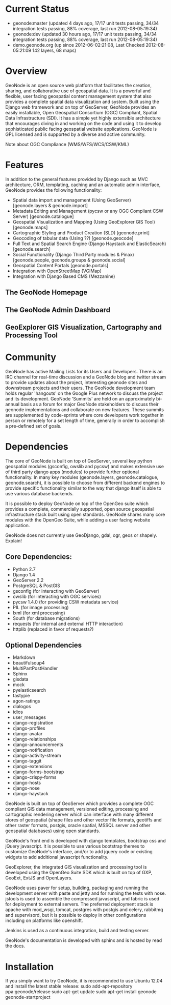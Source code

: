 # Current Status

  * geonode:master (updated 4 days ago, 17/17 unit tests passing, 34/34 integration tests passing, 88% coverage, last run 2012-08-05:19:34)
  * geonode:dev (updated 30 hours ago, 17/17 unit tests passing, 34/34 integration tests passing, 88% coverage, last run 2012-08-05:19:34)
  * demo.geonode.org (up since 2012-06-02:21:08, Last Checked 2012-08-05:21:09 142 layers, 68 maps)

# Overview

GeoNode is an open source web platform that facilitates the creation, sharing, and collaborative use of geospatial data. It is a powerful and flexible, user facing geospatial content management system that also provides a complete spatial data visualization and system. Built using the Django web framework and on top of GeoServer, GeoNode provides an easily installable, Open Geospatial Consortium (OGC) Compliant, Spatial Data Infrastructure (SDI). It has a simple yet highly extensible architecture that encourages diving in and working on the code and using it to develop sophisticated public facing geospatial website applications. GeoNode is GPL licensed and is supported by a diverse and active community.

Note about OGC Compliance (WMS/WFS/WCS/CSW/KML)


# Features

In addition to the general features provided by Django such as MVC architecture, ORM, templating, caching and an automatic admin interface, GeoNode provides the following functionality:

   * Spatial data import and management (Using GeoServer) [geonode.layers & geonode.import]
   * Metadata Editing and Management (pycsw or any OGC Compliant CSW Server) [geonode.catalogue]
   * Geospatial Visualization and Mapping (Using GeoExplorer GIS Tool) [geonode.maps]
   * Cartographic Styling and Product Creation (SLD) [geonode.print]
   * Geocoding of tabular data (Using ??) [geonode.geocode]
   * Full Text and Spatial Search Engine (Django Haystack and ElasticSearch) [geonode.search]
   * Social Functionality (Django Third Party modules & Pinax) [geonode.people, geonode.groups & geonode.social]
   * Geospatial Content Portals [geonode.portals]
   * Integration with OpenStreetMap (VGIMap)
   * Integration with Django Based CMS (Mezzanine)

## The GeoNode Homepage

## The GeoNode Admin Dashboard

## GeoExplorer GIS Visualization, Cartography and Processing Tool

# Community

GeoNode has active Mailing Lists for its Users and Developers. There is an IRC channel for real-time discussion and a GeoNode blog and twitter stream to provide updates about the project, interesting geonode sites and downstream projects and their users. The GeoNode development team holds regular 'hangouts' on the Google Plus network to discuss the project and its development. GeoNode 'Summits' are held on an approximately bi-annual basis as a forum for major GeoNode stakeholders to discuss their geonode implementations and collaborate on new features. These summits are supplemented by code-sprints where core developers work together in person or remotely for a set length of time, generally in order to accomplish a pre-defined set of goals.

# Dependencies

The core of GeoNode is built on top of GeoServer, several key python geospatial modules (gsconfig, owslib and pycsw) and  makes extensive use of third party django apps (modules) to provide further optional functionality. In many key modules (geonode.layers, geonode.catalogue, geonode.search), it is possible to choose from different backend engines to provide specific functionality similar to the way that django itself is able to use various database backends.

It is possible to deploy GeoNode on top of the OpenGeo suite which provides a complete, commercially supported, open source geospatial infrastructure stack built using open standards. GeoNode shares many core modules with the OpenGeo Suite, while adding a user facing website application.

GeoNode does not currently use GeoDjango, gdal, ogr, geos or shapely. Explain!

## Core Dependencies:

   * Python 2.7
   * Django 1.4
   * GeoServer 2.2
   * PostgreSQL & PostGIS
   * gsconfig (for interacting with GeoServer)
   * owslib (for interacting with OGC services)
   * pycsw 1.4.0 (for providing CSW metadata service)
   * PIL (for image processing)
   * lxml (for xml processing)
   * South (for database migrations)
   * requests (for internal and external HTTP interaction)
   * httplib (replaced in favor of requests?)

## Optional Dependencies

   * Markdown
   * beautifulsoup4
   * MultiPartPostHandler
   * Sphinx
   * gisdata
   * mock
   * pyelasticsearch
   * tastypie
   * agon-ratings
   * dialogos
   * idios
   * user_messages
   * django-registration
   * django-profiles
   * django-avatar
   * django-relationships
   * django-announcements
   * django-notification
   * django-activity-stream
   * django-taggit
   * django-extensions
   * django-forms-bootstrap
   * django-crispy-forms
   * django-hosts
   * django-nose
   * django-haystack

GeoNode is built on top of GeoServer which provides a complete OGC compliant GIS data management, versioned editing, processing and cartographic rendering server which can interface with many different stores of geospatial (shape files and other vector file formats, geotiffs and other raster formats, postgis, oracle spatial, MSSQL server and other geospatial databases) using open standards.

GeoNode's front end is developed with django templates, bootstrap css and jQuery javascript. It is possible to use various bootstrap themes to customize GeoNode's interface, and/or to add jquery code or existing widgets to add additional javascript functionality.

GeoExplorer, the integrated GIS visualization and processing tool is developed using the OpenGeo Suite SDK which is built on top of GXP, GeoExt, ExtJS and OpenLayers.

GeoNode uses paver for setup, building, packaging and running the development server with paste and jetty and for running the tests with nose. jstools is used to assemble the compressed javascript, and fabric is used for deployment to external servers. The preferred deployment stack is apache with mod_wsgi, tomcat, postgres with postgis and celery, rabbitmq and supervisord, but it is possible to deploy in other configurations including on platforms like openshift.

Jenkins is used as a continuous integration, build and testing server.

GeoNode's documentation is developed with sphinx and is hosted by read the docs.

# Installation

If you simply want to try GeoNode, it is recommended to use Ubuntu 12.04 and install the latest stable release:
sudo add-apt-repository ppa:geonode/release
sudo apt-get update
sudo apt-get install geonode
geonode-startproject <template name>CentOS or Red Hat Enterprise Linux Installation Instructions
Windows Installation Instructions:
Installation on Other Platforms

   * Other Linux
   * Mac OSX
   * Solaris
   * BSD

# Template Projects

Geonode uses the Django concept of template projects to provide an easy way to deploy geonode sites with a common, pre-defined set of modules. The 4 template projects that GeoNode provides by default are the following:

minimal - provides a minimal GeoNode site (geonode.layers, geonode.security)
basic - minimal + import, maps, catalogue and search
social - basic + profiles, groups, notifications, activity stream
gis - minimal or basic + geosync, cartography & geoprocessing

While these template projects account for the most common deployment situations, it is completely possible to configure and deploy a geonode site with a custom set of modules based on your specific requirements.


# Application Programming Interface (API)

GeoNode's API

GeoServer's REST Configuration API

GeoServer's GeoServices REST API

# Contributing

GeoNode is an open source software project, managed using the git distributed version control system. The source code repository, issue tracker and wiki are hosted on GitHub. Contributing is as easy as forking the project and contributing your enhancements as pull requests.

Please note the following guidelines for contributing:

   * Contributed code must be written in the existing style. This is as simple as following the Django coding style and (most importantly) PEP 8. You should also run your code through pylint to look for signs of bugs or poor code quality.
   * Contributions must be made available on a separately named branch based on the latest version of the master or dev branches.
   * You must run the existing unit and integration tests before submitting your changes. If your changes cause the tests to break, they won't be accepted.
   * If you are adding new functionality, you must include basic tests and documentation.
   * Patches that fix bugs should always be paired with an issue filed in the issue tracker, and ideally will provide a new test that demonstrates the existing problem while verifying that the patch fixes it.
   * If you intend to make changes which involve major refactoring of existing functionality or which are particularly large or far reaching improvements, you are encouraged to work through the GeoNode Improvement Proposal (GNIP) process.
You are also encouraged to file bug reports in GeoNode's issue tracker by providing as much information as you possibly can (error messages, stack trace, logfiles or excerpts) about how you encountered the problem and/or what steps can be taken to reproduce it. These details helps the developers as they try to replicate and solve the problem.

If you have a feature that you would like to request or functionality that you would like to see implemented or a change in how current functionality works, you can also file an issue for this in the issue tracker. It is advisable to provide as much information as you can about the proposed new feature or enhancement so the developers can consider it and act accordingly. If you, or your organization would like to make major contributions to the project, you are encouraged to get involved in the Roadmap and GNIP processes.

You can also contribute to the localization of GeoNode by contributing to an existing translation or starting a new one. See the section below for more information.

Contributors who regularly fix bugs or frequently make enhancements may be invited to become core committers of the GeoNode project. Core contributors are able to vote on GeoNode Improvement Proposals and have other rights and responsibilities as detailed in geonode's documentation.

# Setting up a Development Environment

Setting up a development environment generally involves the following 5 steps.

  1. Setup a virtual environment to sandbox GeoNode's python dependencies from the python packages installed systemwide. (mkvirtualenv my-geonode)
  2. Clone the git repository to your local machine. (git clone git://github.com/GeoNode/geonode.git)
  3. Run the paver command (paver setup) to install the dependencies and generally configure and setup the project.
  4. Run the unit and integration test suites to verify that everything is working correctly. (paver test and paver test_integration)
  5. Start the development server (paver start)
Full instructions on how to do this on various platforms can be found in geonode's documentation.

# GeoNode Improvement Proposals

GeoNode Improvement Proposals (GNIP) are a formal mechanism used to manage any sort of major change to GeoNode. While the definition of "major" is subject to interpretation, examples of changes which are managed by the GNIP process include:
   * Major redesign of existing features
   * Major new functionality
   * Code or build process re-architecture
   * Changes to GeoNode process or project policy
More information about the GNIP Process can be found in geonode's documentation.


# GeoNode's Roadmap Process

The GeoNode Roadmap Process is designed to complement the more technical GeoNode Improvement Proposals and strives to make it easier for the various organizations invested in GeoNode to collaborate on features of common interest. The GeoNode summits are an opportunity for major GeoNode stakeholders to discuss new features and to collaboratively lay out the projects roadmap for the coming months.

# Language Translations (Localization)

GeoNode makes full use of translation strings, which allow GeoNode to be translated into multiple languages using Django's internationalization methodology. Translations are managed on the Transifex website, but can also be submitted via GitHub. Consult Django's internationalization methodology for more information on creating translations or using them.

Currently Translations exist in the following languages. 

   * English
   * Spanish
   * German
   * French
   * Italian
   * Greek
   * Arabic
   * Indonesian
   * Chinese

# Third Party Modules

There are several external third party modules that can be used with GeoNode. 

  * geonode-documents
  * geonode-registry
  * geonode-import
  * geonode-export
  * geonode-cloud
  * geonode-themes
  * geonode-openshift
  * vgimap


# Significant Projects Built on top of GeoNode

Several large downstream projects are built on top of GeoNode and provide additional functionality. Among the most significant of these are the following.

   * Harvard World map
   * MapStory
   * InaSAFE (Risiko)
   * GEM OpenQuake
   * OpenDRI

#Commercial Support and Sponsored Development

OpenGeo offers Enterprise Commercial Support for GeoNode's deployed on top of the OpenGeo suite, either on premises or in the cloud. Consult their website for information and pricing.

Organizations wishing to sponsor the development of new features in GeoNode are encouraged to contact either OpenGeo or one of the following vendors to inquire about such services.

# GPL License


GeoNode is Copyright 2010 OpenPlans.

GeoNode is free software: you can redistribute it and/or modify it under the terms of the GNU General Public License as published by the Free Software Foundation, either version 3 of the License, or (at your option) any later version.
GeoNode is distributed in the hope that it will be useful, but WITHOUT ANY WARRANTY; without even the implied warranty of MERCHANTABILITY or FITNESS FOR A PARTICULAR PURPOSE. See the GNU General Public License for more details.

http://www.gnu.org/licenses/
